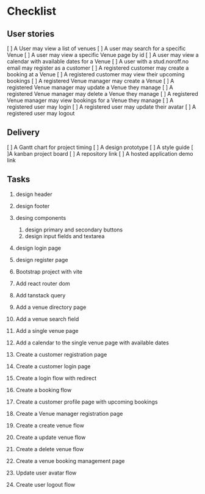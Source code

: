 # Checklist

## User stories

[ ] A User may view a list of venues
[ ] A user may search for a specific Venue
[ ] A user may view a specific Venue page by id
[ ] A user may view a calendar with available dates for a Venue
[ ] A user with a stud.noroff.no email may register as a customer
[ ] A registered customer may create a booking at a Venue
[ ] A registered customer may view their upcoming bookings
[ ] A registered Venue manager may create a Venue
[ ] A registered Venue manager may update a Venue they manage
[ ] A registered Venue manager may delete a Venue they manage
[ ] A registered Venue manager may view bookings for a Venue they manage
[ ] A registered user may login
[ ] A registered user may update their avatar
[ ] A registered user may logout

## Delivery

[ ] A Gantt chart for project timing
[ ] A design prototype
[ ] A style guide
[ ]A kanban project board
[ ] A repository link
[ ] A hosted application demo link

## Tasks

1. design header
1. design footer
1. desing components
    1. design primary and secondary buttons
    1. design input fields and textarea
1. design login page
1. design register page

1. Bootstrap project with vite
1. Add react router dom
1. Add tanstack query

1. Add a venue directory page
1. Add a venue search field
1. Add a single venue page
1. Add a calendar to the single venue page with available dates

1. Create a customer registration page
1. Create a customer login page
1. Create a login flow with redirect
1. Create a booking flow
1. Create a customer profile page with upcoming bookings
1. Create a Venue manager registration page
1. Create a create venue flow
1. Create a update venue flow
1. Create a delete venue flow
1. Create a venue booking management page
1. Update user avatar flow
1. Create user logout flow
